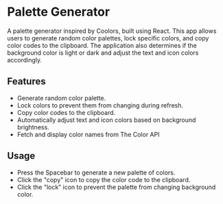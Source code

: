 # Palette Generator

A palette generator inspired by Coolors, built using React. This app allows users to generate random color palettes, lock specific colors, and copy color codes to the clipboard. The application also determines if the background color is light or dark and adjust the text and icon colors accordingly.

## Features

- Generate random color palette.
- Lock colors to prevent them from changing during refresh.
- Copy color codes to the clipboard.
- Automatically adjust text and icon colors based on background brightness.
- Fetch and display color names from The Color API

## Usage

- Press the Spacebar to generate a new palette of colors.
- Click the "copy" icon to copy the color code to the clipboard.
- Click the "lock" icon to prevent the palette from changing background color.
